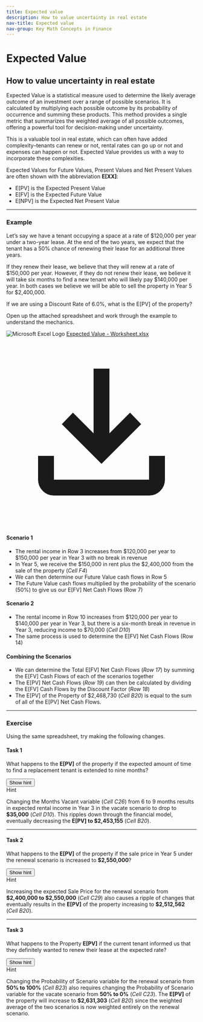 ```yaml
---
title: Expected value
description: How to value uncertainty in real estate
nav-title: Expected value
nav-group: Key Math Concepts in Finance
---
```


# Expected Value

## How to value uncertainty in real estate

Expected Value is a statistical measure used to determine the likely
average outcome of an investment over a range of possible scenarios. It
is calculated by multiplying each possible outcome by its probability of
occurrence and summing these products. This method provides a single
metric that summarizes the weighted average of all possible outcomes,
offering a powerful tool for decision-making under uncertainty.

This is a valuable tool in real estate, which can often have added
complexity–tenants can renew or not, rental rates can go up or not and
expenses can happen or not. Expected Value provides us with a way to
incorporate these complexities.

Expected Values for Future Values, Present Values and Net Present Values
are often shown with the abbreviation <b>E[XX]</b>:

<ul class="list-disc pl-8 font-medium text-gray-800 text-lg pb-4 leading-8">
  <li>E[PV] is the Expected Present Value</li>
  <li>E[FV] is the Expected Future Value</li>
  <li>E[NPV] is the Expected Net Present Value</li>
</ul>

<hr class="mt-2 mb-6 border-gray-300">

### Example

Let’s say we have a tenant occupying a space at a rate of $120,000 per
year under a two-year lease. At the end of the two years, we expect
that the tenant has a 50% chance of renewing their lease for an
additional three years.

If they renew their lease, we believe that they will renew at a rate
of $150,000 per year. However, if they do not renew their lease, we
believe it will take six months to find a new tenant who will likely
pay $140,000 per year. In both cases we believe we will be able to sell
the property in Year 5 for $2,400,000.

If we are using a Discount Rate of 6.0%, what is the E[PV] of the
property?

Open up the attached spreadsheet and work through the example to
understand the mechanics.

<div class="documentation-download">
  <img src="/img/integration/excel.svg" alt="Microsoft Excel Logo" class="h-10">
  <a download href="/sheets/ReturnSuite - Expected Value - Worksheet.xlsx">Expected Value - Worksheet.xlsx</a>
  <a download href="/sheets/ReturnSuite - Expected Value - Worksheet.xlsx" title="Download" class="ml-auto hover:bg-gray-100 hover:text-gray-800 rounded-full p-2">
    <svg class="inline-block h-8" viewBox="0 -960 960 960" fill="currentColor">
      <path d="M480-320 280-520l56-58 104 104v-326h80v326l104-104 56 58-200 200ZM240-160q-33 0-56.5-23.5T160-240v-120h80v120h480v-120h80v120q0 33-23.5 56.5T720-160H240Z"></path>
    </svg>
  </a>
</div>

#### Scenario 1

<ul class="list-disc pl-8 text-gray-800 text-base pb-4 leading-8">
  <li>
    The rental income in Row 3 increases from $120,000 per year to
    $150,000 per year in Year 3 with no break in revenue
  </li>
  <li>
    In Year 5, we receive the $150,000 in rent plus the $2,400,000 from the
    sale of the property (<i>Cell F4</i>)
  </li>
  <li>
    We can then determine our Future Value cash flows in Row 5
  </li>
  <li>
    The Future Value cash flows multiplied by the probability of the scenario
    (50%) to give us our E[FV] Net Cash Flows (Row 7)
  </li>
</ul>

#### Scenario 2

<ul class="list-disc pl-8 text-gray-800 text-base pb-4 leading-8">
  <li>
    The rental income in Row 10 increases from $120,000 per year to
    $140,000 per year in Year 3, but there is a six-month break in revenue
    in Year 3, reducing income to $70,000 (<i>Cell D10</i>)
  </li>
  <li>
    The same process is used to determine the E[FV] Net Cash Flows (Row 14)
  </li>
</ul>

#### Combining the Scenarios

<ul class="list-disc pl-8 text-gray-800 text-base pb-4 leading-8">
  <li>
    We can determine the Total E[FV] Net Cash Flows (<i>Row 17</i>) by summing the
    E[FV] Cash Flows of each of the scenarios together
  </li>
  <li>
    The E[PV] Net Cash Flows (<i>Row 19</i>) can then be calculated by dividing
    the E[FV] Cash Flows by the Discount Factor (<i>Row 18</i>)
  </li>
  <li>
    The E[PV] of the Property of $2,468,730 (<i>Cell B20</i>) is equal to the sum
    of all of the E[PV] Net Cash Flows.
  </li>
</ul>

<hr class="mt-2 mb-6 border-gray-300">

### Exercise

Using the same spreadsheet, try making the following changes.

#### Task 1

What happens to the **E[PV]** of the property if the expected amount of time to
find a replacement tenant is extended to nine months?

<div x-data="{showHint: false}" class="pb-4">
  <button type="button" @click="showHint = true" x-show="!showHint" class="button font-medium">
    Show hint
  </button>
  <div x-show="showHint" class="border border-green-500 rounded-md p-6">
    <span class="text-lg font-medium text-green-500 tracking-wide">Hint</span>
    <p>
      Changing the Months Vacant variable (<i>Cell C26</i>) from 6 to 9 months
      results in expected rental income in Year 3 in the vacate scenario
      to drop to <b>$35,000</b> (<i>Cell D10</i>). This ripples down through
      the financial model, eventually decreasing the <b>E[PV] to $2,453,155</b>
      (<i>Cell B20</i>).
    </p>
  </div>
</div>

<hr class="mt-2 mb-6 border-gray-300">

#### Task 2

What happens to the **E[PV]** of the property if the sale price in Year 5 under
the renewal scenario is increased to **$2,550,000**?

<div x-data="{showHint: false}" class="pb-4">
  <button type="button" @click="showHint = true" x-show="!showHint" class="button font-medium">
    Show hint
  </button>
  <div x-show="showHint" class="border border-green-500 rounded-md p-6">
    <span class="text-lg font-medium text-green-500 tracking-wide">Hint</span>
    <p>
      Increasing the expected Sale Price for the renewal scenario from
      <b>$2,400,000 to $2,550,000</b> (<i>Cell C29</i>) also causes a ripple
      of changes that eventually results in the <b>E[PV]</b> of the property
      increasing to <b>$2,512,562</b> (<i>Cell B20</i>).
    </p>
  </div>
</div>

<hr class="mt-2 mb-6 border-gray-300">

#### Task 3

What happens to the Property **E[PV]** if the current tenant informed us that
they definitely wanted to renew their lease at the expected rate?

<div x-data="{showHint: false}" class="pb-4">
  <button type="button" @click="showHint = true" x-show="!showHint" class="button font-medium">
    Show hint
  </button>
  <div x-show="showHint" class="border border-green-500 rounded-md p-6">
    <span class="text-lg font-medium text-green-500 tracking-wide">Hint</span>
    <p>
      Changing the Probability of Scenario variable for the renewal scenario
      from <b>50% to 100%</b> (<i>Cell B23</i>) also requires changing the
      Probability of Scenario variable for the vacate scenario from
      <b>50% to 0%</b> (<i>Cell C23</i>). The <b>E[PV]</b> of the property
      will increase to <b>$2,631,303</b> (<i>Cell B20</i>) since the
      weighted average of the two scenarios is now weighted entirely on the
      renewal scenario.
    </p>
  </div>
</div>
